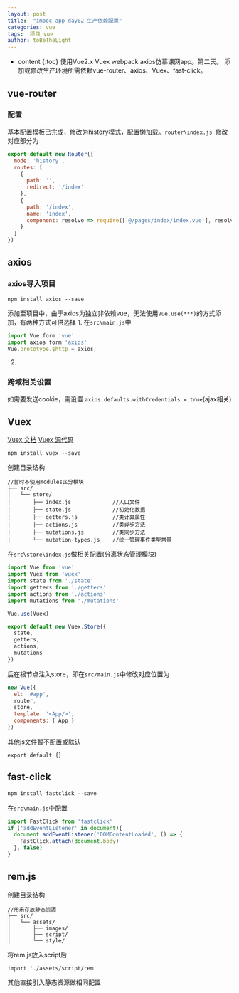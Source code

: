 ```yaml
---
layout: post
title:  "imooc-app day02 生产依赖配置"
categories: vue
tags:  项目 vue
author: toBeTheLight
---
```


* content
{:toc}
使用Vue2.x Vuex webpack axios仿慕课网app。第二天。
添加或修改生产环境所需依赖vue-router、axios、Vuex、fast-click。




## vue-router
### 配置
基本配置模板已完成，修改为history模式，配置懒加载。`router\index.js `修改对应部分为
```js
export default new Router({
  mode: 'history',
  routes: [
    {
      path: '',
      redirect: '/index'
    },
    {
      path: '/index',
      name: 'index',
      component: resolve => require(['@/pages/index/index.vue'], resolve)//实现懒加载
    }
  ]
})
```

## axios
### axios导入项目
```
npm install axios --save
```
添加至项目中，由于axios为独立非依赖vue，无法使用`Vue.use(***)`的方式添加，有两种方式可供选择
1. 
在`src\main.js`中
```js
import Vue form 'vue'
import axios form 'axios'
Vue.prototype.$http = axios;
```
2. 

### 跨域相关设置
如需要发送cookie，需设置
`axios.defaults.withCredentials = true`(ajax相关)

## Vuex
[Vuex 文档](https://vuex.vuejs.org/zh-cn/mutations.html)
[Vuex 源代码](https://github.com/vuejs/vuex)
```
npm install vuex --save
```
创建目录结构
```
//暂时不使用modules区分模块
├── src/
│   └── store/
│       ├── index.js             //入口文件               
│       ├── state.js             //初始化数据               
│       ├── getters.js           //类计算属性
│       ├── actions.js           //类异步方法
│       ├── mutations.js         //类同步方法
│       └── mutation-types.js    //统一管理事件类型常量
```
在`src\store\index.js`做相关配置(分离状态管理模块)
```js
import Vue from 'vue'
import Vuex from 'vuex'
import state from './state'
import getters from './getters'
import actions from './actions'
import mutations from './mutations'

Vue.use(Vuex)

export default new Vuex.Store({
  state,
  getters,
  actions,
  mutations
})
```
后在根节点注入store，即在`src/main.js`中修改对应位置为
```js
new Vue({
  el: '#app',
  router,
  store,
  template: '<App/>',
  components: { App }
})
```
其他js文件暂不配置或默认
```
export default {}
```
## fast-click
```js
npm install fastclick --save
```
在`src\main.js`中配置
```js
import FastClick from 'fastclick'
if ('addEventListener' in document){
  document.addEventListener('DOMContentLoaded', () => {
    FastClick.attach(document.body)
  }, false)
}
```
## rem.js
创建目录结构
```
//用来存放静态资源
├── src/
│   └── assets/
│       ├── images/
│       ├── script/  
│       └── style/
```
将rem.js放入script后
```
import './assets/script/rem'
```
其他直接引入静态资源做相同配置
